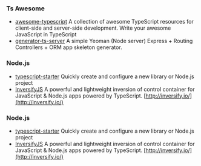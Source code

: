 ### Ts Awesome

* [awesome-typescript](https://github.com/dzharii/awesome-typescript) A collection of awesome TypeScript resources for client-side and server-side development. Write your awesome JavaScript in TypeScript
* [generator-ts-server](https://github.com/sigmasoldi3r/generator-ts-server) A simple Yeoman \(Node server\) Express + Routing Controllers + ORM app skeleton generator.

### Node.js

* [typescript-starter](https://github.com/bitjson/typescript-starter) Quickly create and configure a new library or Node.js project
* [InversifyJS](https://github.com/inversify/InversifyJS/) A powerful and lightweight inversion of control container for JavaScript &  Node.js apps powered by TypeScript. [http://inversify.io/](http://inversify.io/)

### Node.js

* [typescript-starter](https://github.com/bitjson/typescript-starter) Quickly create and configure a new library or Node.js project
* [InversifyJS](https://github.com/inversify/InversifyJS/) A powerful and lightweight inversion of control container for JavaScript &  Node.js apps powered by TypeScript. [http://inversify.io/](http://inversify.io/)



